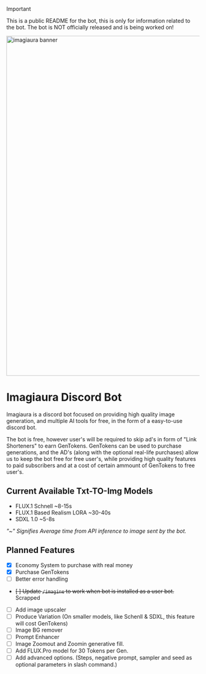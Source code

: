 > [!IMPORTANT]
> This is a public README for the bot, this is only for information related to the bot.
> The bot is NOT officially released and is being worked on!

<img width="886" alt="imagiaura banner" src="https://github.com/user-attachments/assets/83dddb19-aa6a-407f-a4e2-1ac6356599ab">

# Imagiaura Discord Bot
Imagiaura is a discord bot focused on providing high quality image generation, and multiple AI tools for free, in the form of a easy-to-use discord bot.

The bot is free, however user's will be required to skip ad's in form of "Link Shorteners" to earn GenTokens.
GenTokens can be used to purchase generations, and the AD's (along with the optional real-life purchases) allow us to keep the bot free for free user's, while providing high quality features to paid subscribers and at a cost of certain ammount of GenTokens to free user's.

## Current Available Txt-TO-Img Models
- FLUX.1 Schnell ~8-15s
- FLUX.1 Based Realism LORA ~30-40s
- SDXL 1.0 ~5-8s

*"~" Signifies Average time from API inference to image sent by the bot.*

## Planned Features
- [x] Economy System to purchase with real money 
- [x] Purchase GenTokens
- [ ] Better error handling
- ~~[ ] Update ``/imagine`` to work when bot is installed as a user bot.~~ Scrapped
- [ ] Add image upscaler
- [ ] Produce Variation (On smaller models, like Schenll & SDXL, this feature will cost GenTokens)
- [ ] Image BG remover
- [ ] Prompt Enhancer
- [ ] Image Zoomout and Zoomin generative fill.
- [ ] Add FLUX.Pro model for 30 Tokens per Gen.
- [ ] Add advanced options. (Steps, negative prompt, sampler and seed as optional parameters in slash command.)
